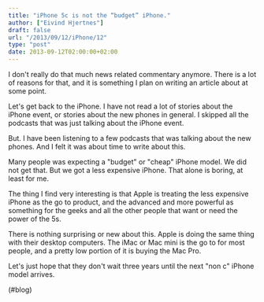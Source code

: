 ```yaml
---
title: "iPhone 5c is not the “budget” iPhone."
author: ["Eivind Hjertnes"]
draft: false
url: "/2013/09/12/iPhone/12"
type: "post"
date: 2013-09-12T02:00:00+02:00
---
```


I don't really do that much news related commentary anymore. There is a
lot of reasons for that, and it is something I plan on writing an
article about at some point.

Let's get back to the iPhone. I have not read a lot of stories about the
iPhone event, or stories about the new phones in general. I skipped all
the podcasts that was just talking about the iPhone event.

But. I have been listening to a few podcasts that was talking about the
new phones. And I felt it was about time to write about this.

Many people was expecting a "budget" or "cheap" iPhone model. We did not
get that. But we got a less expensive iPhone. That alone is boring, at
least for me.

The thing I find very interesting is that Apple is treating the less
expensive iPhone as the go to product, and the advanced and more
powerful as something for the geeks and all the other people that want
or need the power of the 5s.

There is nothing surprising or new about this. Apple is doing the same
thing with their desktop computers. The iMac or Mac mini is the go to
for most people, and a pretty low portion of it is buying the Mac Pro.

Let's just hope that they don't wait three years until the next "non c"
iPhone model arrives.

(#blog)

